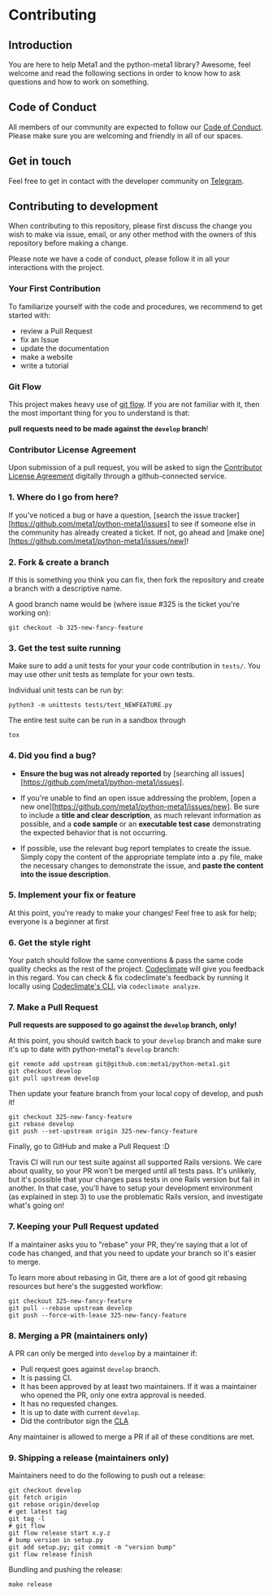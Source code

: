 # Contributing

## Introduction

You are here to help Meta1 and the python-meta1 library?
Awesome, feel welcome and read the following sections in order to know
how to ask questions and how to work on something.

## Code of Conduct

All members of our community are expected to follow our [Code of
Conduct](CODE_OF_CONDUCT.md). Please make sure you are welcoming and
friendly in all of our spaces.

## Get in touch

Feel free to get in contact with the developer community on
[Telegram](https://t.me/meta1exchange).

## Contributing to development

When contributing to this repository, please first discuss the change
you wish to make via issue, email, or any other method with the owners
of this repository before making a change.

Please note we have a code of conduct, please follow it in all your
interactions with the project.

### Your First Contribution

To familiarize yourself with the code and procedures, we recommend to
get started with:

* review a Pull Request
* fix an Issue
* update the documentation
* make a website
* write a tutorial

### Git Flow

This project makes heavy use of [git
flow](http://nvie.com/posts/a-successful-git-branching-model/). If you
are not familiar with it, then the most important thing for you to
understand is that:

**pull requests need to be made against the `develop` branch**!

### Contributor License Agreement

Upon submission of a pull request, you will be asked to sign the
[Contributor License Agreement](CLA.md) digitally through a
github-connected service.

### 1. Where do I go from here?

If you've noticed a bug or have a question, [search the issue
tracker][https://github.com/meta1/python-meta1/issues] to see if
someone else in the community has already created a ticket. If not, go
ahead and [make one][https://github.com/meta1/python-meta1/issues/new]!

### 2. Fork & create a branch

If this is something you think you can fix, then fork the repository and
create a branch with a descriptive name.

A good branch name would be (where issue #325 is the ticket you're working on):

    git checkout -b 325-new-fancy-feature

### 3. Get the test suite running

Make sure to add a unit tests for your your code contribution in
`tests/`. You may use other unit tests as template for your own tests.

Individual unit tests can be run by:

    python3 -m unittests tests/test_NEWFEATURE.py

The entire test suite can be run in a sandbox through

    tox

### 4. Did you find a bug?

* **Ensure the bug was not already reported** by [searching all issues][https://github.com/meta1/python-meta1/issues].

* If you're unable to find an open issue addressing the problem,
  [open a new one][https://github.com/meta1/python-meta1/issues/new]. Be sure
  to include a **title and clear description**, as much relevant
  information as possible, and a **code sample** or an **executable test
  case** demonstrating the expected behavior that is not occurring.

* If possible, use the relevant bug report templates to create the issue.
  Simply copy the content of the appropriate template into a .py file, make the
  necessary changes to demonstrate the issue, and **paste the content into the
  issue description**.

### 5. Implement your fix or feature

At this point, you're ready to make your changes! Feel free to ask for help;
everyone is a beginner at first

### 6. Get the style right

Your patch should follow the same conventions & pass the same code
quality checks as the rest of the project.
[Codeclimate](https://codeclimate.com/github/meta1/python-meta1)
will give you feedback in this regard. You can check & fix codeclimate's
feedback by running it locally using [Codeclimate's CLI](https://codeclimate.com/github/meta1/python-meta1), via
`codeclimate analyze`.

### 7. Make a Pull Request

**Pull requests are supposed to go against the `develop` branch, only!**

At this point, you should switch back to your `develop` branch and make
sure it's up to date with python-meta1's `develop` branch:

    git remote add upstream git@github.com:meta1/python-meta1.git
    git checkout develop
    git pull upstream develop

Then update your feature branch from your local copy of develop, and push it!

    git checkout 325-new-fancy-feature
    git rebase develop
    git push --set-upstream origin 325-new-fancy-feature

Finally, go to GitHub and make a Pull Request :D

Travis CI will run our test suite against all supported Rails versions. We care
about quality, so your PR won't be merged until all tests pass. It's unlikely,
but it's possible that your changes pass tests in one Rails version but fail in
another. In that case, you'll have to setup your development environment (as
explained in step 3) to use the problematic Rails version, and investigate
what's going on!

### 7. Keeping your Pull Request updated

If a maintainer asks you to "rebase" your PR, they're saying that a lot of code
has changed, and that you need to update your branch so it's easier to merge.

To learn more about rebasing in Git, there are a lot of good git
rebasing resources but here's the suggested workflow:

    git checkout 325-new-fancy-feature
    git pull --rebase upstream develop
    git push --force-with-lease 325-new-fancy-feature

### 8. Merging a PR (maintainers only)

A PR can only be merged into `develop` by a maintainer if:

* Pull request goes against `develop` branch.
* It is passing CI.
* It has been approved by at least two maintainers. If it was a maintainer who opened the PR, only one extra approval is needed.
* It has no requested changes.
* It is up to date with current `develop`.
* Did the contributor sign the [CLA](CLA.md)

Any maintainer is allowed to merge a PR if all of these conditions are met.

### 9. Shipping a release (maintainers only)

Maintainers need to do the following to push out a release:

    git checkout develop
    git fetch origin
    git rebase origin/develop
    # get latest tag
    git tag -l
    # git flow
    git flow release start x.y.z
    # bump version in setup.py
    git add setup.py; git commit -m "version bump"
    git flow release finish

Bundling and pushing the release:

    make release
